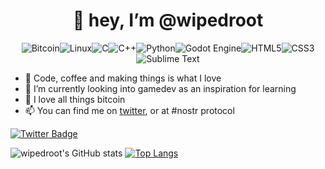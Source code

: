

<h1 align="center"> 👋 hey, I’m @wipedroot</h1>

<div align="center">
  
![Bitcoin](https://img.shields.io/badge/Bitcoin-000?style=for-the-badge&logo=bitcoin&logoColor=white)![Linux](https://img.shields.io/badge/Linux-FCC624?style=for-the-badge&logo=linux&logoColor=black)![C](https://img.shields.io/badge/c-%2300599C.svg?style=for-the-badge&logo=c&logoColor=white)![C++](https://img.shields.io/badge/c++-%2300599C.svg?style=for-the-badge&logo=c%2B%2B&logoColor=white)![Python](https://img.shields.io/badge/python-3670A0?style=for-the-badge&logo=python&logoColor=ffdd54)![Godot Engine](https://img.shields.io/badge/GODOT-%23FFFFFF.svg?style=for-the-badge&logo=godot-engine)![HTML5](https://img.shields.io/badge/html5-%23E34F26.svg?style=for-the-badge&logo=html5&logoColor=white)![CSS3](https://img.shields.io/badge/css3-%231572B6.svg?style=for-the-badge&logo=css3&logoColor=white)![Sublime Text](https://img.shields.io/badge/sublime_text-%23575757.svg?style=for-the-badge&logo=sublime-text&logoColor=important)
 
</div>

<p align="left"> 
  
  - 👀 Code, coffee and making things is what I love
  - 🌱 I’m currently looking into gamedev as an inspiration for learning
  - 💞️ I love all things bitcoin
  - 📫 You can find me on [twitter](https://twitter.com/wipedroot), or at #nostr protocol 

<a href="https://twitter.com/wipedroot">
    <img src="https://img.shields.io/badge/Twitter-blue?style=for-the-badge&logo=twitter&logoColor=white" alt="Twitter Badge"/>
</a>
</p>
</div>
  
![wipedroot's GitHub stats](https://github-readme-stats.vercel.app/api?username=wipedroot&show_icons=true&theme=transparent)
[![Top Langs](https://github-readme-stats.vercel.app/api/top-langs/?username=wipedroot&layout=compact&theme=transparent)](https://github.com/wipedroot/github-readme-stats)

<!---
wipedroot/wipedroot is a ✨ special ✨ repository because its `README.md` (this file) appears on your GitHub profile.
You can click the Preview link to take a look at your changes.
--->
